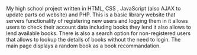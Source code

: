 My high school project written in HTML, CSS , JavaScript (also AJAX to update parts od website) and PHP.
This is a basic library website that servers functionality of registering new users and logging them in
it allows users to check their account data including books they lend it also allows to lend available books.
There is also a search option for non-registered users that allows to lookup the details of books without the need to login.
The main page displays a random book as a book recommandation.
